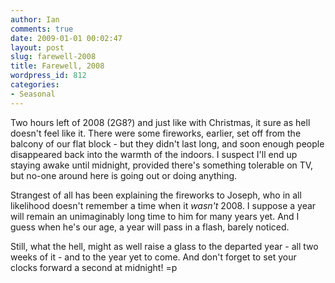 ```yaml
---
author: Ian
comments: true
date: 2009-01-01 00:02:47
layout: post
slug: farewell-2008
title: Farewell, 2008
wordpress_id: 812
categories:
- Seasonal
---
```


Two hours left of 2008 (2G8?) and just like with Christmas, it sure as hell doesn't feel like it.  There were some fireworks, earlier, set off from the balcony of our flat block - but they didn't last long, and soon enough people disappeared back into the warmth of the indoors.  I suspect I'll end up staying awake until midnight, provided there's something tolerable on TV, but no-one around here is going out or doing anything.

Strangest of all has been explaining the fireworks to Joseph, who in all likelihood doesn't remember a time when it *wasn't* 2008.  I suppose a year will remain an unimaginably long time to him for many years yet.  And I guess when he's our age, a year will pass in a flash, barely noticed.

Still, what the hell, might as well raise a glass to the departed year - all two weeks of it - and to the year yet to come.  And don't forget to set your clocks forward a second at midnight! =p
